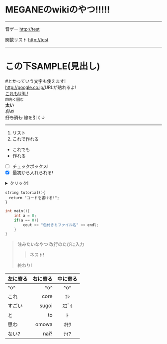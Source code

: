 # MEGANEのwikiのやつ!!!!!

***
音ゲー
<http://test>

関数リスト
<http://test>

***
# この下SAMPLE(見出し)
\#とかっていう文字も使えます!\
<http://google.co.jp/>URLが貼れるよ!\
[これもURL!](https://www.google.co.jp/)\
`四角く囲む`\
**太い**\
_斜め_\
~~打ち消し~~
線を引く↓
***
1. リスト
1. これで作れる
* これでも
* 作れる
- [ ] チェックボックス!
- [x] 最初から入れられる!
<details><summary>クリック!</summary>なんと開けます</details>


```
string tutorial(){
　return "コードを書ける!";
}
```
```cpp:test.cpp
int main(){
    int a = 0;
    if(a == 0){
        cout << "色付きとファイル名" << endl;
    }
}
```

>注みたいなやつ
>改行のたびに入力
>>ネスト!
>>
>終わり!

| 左に寄る | 右に寄る | 中に寄る |
|:-----------|------------:|:------------:|
| ^o^       | ^o^        | ^o^         |
| これ     | core      | ｺﾚ       |
| すごい       | sugoi        | ｽｺﾞｲ         |
| と         | to          | ﾄ           |
| 思わ       | omowa       | ｵﾓﾜ       |
| ない?    | nai?     | ﾅｲ?      |

